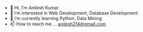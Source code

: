 - 👋 Hi, I’m Anilesh Kumar
- 👀 I’m interested in Web Development, Database Development
- 🌱 I’m currently learning Python, Data Mining
- 📫 How to reach me ... anilesh214@gmail.com

<!---
anilesh214/anilesh214 is a ✨ special ✨ repository because its `README.md` (this file) appears on your GitHub profile.
You can click the Preview link to take a look at your changes.
--->
